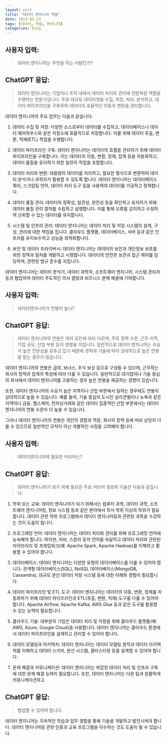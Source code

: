 ```yaml
---
layout: post
title: "데이터 엔지니어 역할"
date: 2023-05-23
tags: [데이터, 역할, 엔지니어]
categories: blog
---
```


## 사용자 입력:
> 데이터 엔지니어는 무엇을 하는 사람인가?

## ChatGPT 응답:
> 데이터 엔지니어는 기업이나 조직 내에서 데이터 처리와 관리에 전문화된 역할을 수행하는 전문가입니다. 주로 대규모 데이터셋을 수집, 저장, 처리, 분석하고, 데이터 파이프라인을 구축하여 데이터의 효율적인 이동과 변환을 관리합니다.

데이터 엔지니어의 주요 업무는 다음과 같습니다:

1. 데이터 수집 및 저장: 다양한 소스로부터 데이터를 수집하고, 데이터베이스나 데이터 웨어하우스와 같은 저장소에 효율적으로 저장합니다. 이를 위해 데이터 추출, 변환, 적재(ETL) 작업을 수행합니다.

2. 데이터 파이프라인 구축: 데이터 엔지니어는 데이터의 흐름을 관리하기 위해 데이터 파이프라인을 구축합니다. 이는 데이터의 이동, 변환, 정제, 집계 등을 자동화하고, 데이터 품질을 유지하기 위한 일련의 작업을 포함합니다.

3. 데이터 처리와 변환: 대용량의 데이터를 처리하고, 필요한 형식으로 변환하여 데이터 분석가나 과학자가 활용할 수 있도록 합니다. 데이터 엔지니어는 데이터베이스 쿼리, 스크립팅 언어, 데이터 처리 도구 등을 사용하여 데이터를 가공하고 정제합니다.

4. 데이터 품질 관리: 데이터의 정확성, 일관성, 완전성 등을 확인하고 유지하기 위해 데이터 품질 관리 절차를 수립하고 실행합니다. 이를 통해 오류를 감지하고 수정하여 신뢰할 수 있는 데이터를 유지합니다.

5. 시스템 및 인프라 관리: 데이터 엔지니어는 데이터 처리 및 저장 시스템의 설계, 구성, 관리에 대한 책임을 집니다. 클라우드 플랫폼, 데이터베이스, 서버 등과 같은 인프라를 유지보수하고 성능을 최적화합니다.

6. 보안 및 데이터 프라이버시: 데이터 엔지니어는 데이터의 보안과 개인정보 보호를 위한 정책과 절차를 개발하고 시행합니다. 데이터의 안전한 보관과 접근 제어를 담당하며, 관련된 법규 준수를 지킵니다.

데이터 엔지니어는 데이터 분석가, 데이터 과학자, 소프트웨어 엔지니어, 시스템 관리자 등과 협업하여 데이터 주도적인 의사 결정과 비즈니스 문제 해결에 기여합니다.

## 사용자 입력:
> 데이터엔지니어가 연봉이 높나?

## ChatGPT 응답:
> 데이터 엔지니어의 연봉은 여러 요인에 따라 다르며, 주로 경력 수준, 근무 지역, 기업 규모, 산업 부문 등이 영향을 미칩니다. 일반적으로 데이터 엔지니어는 수요가 높은 전문성을 갖추고 있기 때문에 경력과 기술에 따라 상대적으로 높은 연봉을 받는 경우가 많습니다. 

데이터 엔지니어의 연봉은 급여, 보너스, 주식 보상 등으로 구성될 수 있으며, 근무하는 회사의 정책과 업계의 특성에 따라 다를 수 있습니다. 일반적으로 대기업이나 기술 중심의 회사에서 데이터 엔지니어를 고용하는 경우 높은 연봉을 제공하는 경향이 있습니다.

또한, 데이터 엔지니어의 수요가 높은 지역이나 산업 부문에서 일하는 경우에도 연봉이 상대적으로 높을 수 있습니다. 예를 들어, 기술 중심의 도시인 실리콘밸리나 뉴욕과 같은 지역이나 금융, 헬스케어, 전자상거래와 같은 데이터 집중적인 산업 부문에서는 데이터 엔지니어의 연봉 수준이 더 높을 수 있습니다.

그러나 데이터 엔지니어의 연봉은 개인의 경험과 역량, 회사의 정책 등에 따라 상당히 다를 수 있으므로 일반적인 규칙이 아닌 개별적인 사정을 고려해야 합니다.

## 사용자 입력:
> 데이터엔지니어에 필요한 커리어는?

## ChatGPT 응답:
> 데이터 엔지니어가 되기 위해 필요한 주요 커리어 경로와 기술은 다음과 같습니다:

1. 학위 또는 교육: 데이터 엔지니어가 되기 위해서는 컴퓨터 과학, 데이터 과학, 소프트웨어 엔지니어링, 정보 시스템 등과 같은 분야에서 학사 학위 이상의 학위가 필요합니다. 데이터 관련 학위 프로그램에서 데이터 엔지니어링과 관련된 과목을 수강하는 것이 도움이 됩니다.

2. 프로그래밍 언어: 데이터 엔지니어는 데이터 처리와 관리를 위해 프로그래밍 언어에 능숙해야 합니다. 파이썬, 자바, 스칼라 등의 언어를 숙달하고 데이터 처리와 관련된 라이브러리 및 프레임워크(예: Apache Spark, Apache Hadoop)를 이해하고 활용할 수 있어야 합니다.

3. 데이터베이스: 데이터 엔지니어는 다양한 유형의 데이터베이스를 다룰 수 있어야 합니다. 관계형 데이터베이스(SQL), NoSQL 데이터베이스(MongoDB, Cassandra), 대규모 분산 데이터 저장 시스템 등에 대한 이해와 경험이 필요합니다.

4. 데이터 파이프라인 및 ETL 도구: 데이터 엔지니어는 데이터의 이동, 변환, 정제를 자동화하기 위해 데이터 파이프라인과 ETL(추출, 변환, 적재) 도구를 다룰 수 있어야 합니다. Apache Airflow, Apache Kafka, AWS Glue 등과 같은 도구를 활용할 수 있는 능력이 필요합니다.

5. 클라우드 기술: 대부분의 기업은 데이터 처리 및 저장을 위해 클라우드 플랫폼(예: AWS, Azure, Google Cloud)을 사용합니다. 데이터 엔지니어는 클라우드 환경에서 데이터 파이프라인을 설계하고 관리할 수 있어야 합니다.

6. 데이터 모델링과 아키텍처: 데이터 엔지니어는 데이터 모델링 원칙과 데이터 아키텍처를 이해하고 데이터 스키마, 분산 시스템, 클러스터링 등을 설계할 수 있어야 합니다.

7. 문제 해결과 커뮤니케이션: 데이터 엔지니어는 복잡한 데이터 처리 및 인프라 구축에 대한 문제 해결 능력이 필요합니다. 또한, 데이터 엔지니어는 다른 팀과 원활하게 커뮤니케이션하고

## ChatGPT 응답:
>  협업할 수 있어야 합니다.

데이터 엔지니어는 지속적인 학습과 업무 경험을 통해 기술을 개발하고 발전시켜야 합니다. 데이터 엔지니어링 관련 인증과 교육 프로그램을 이수하는 것도 도움이 될 수 있습니다.

